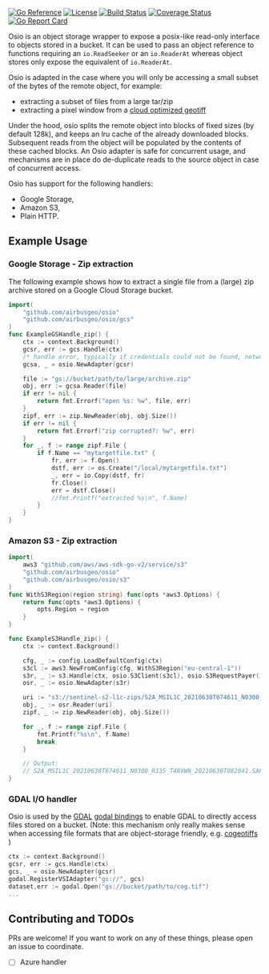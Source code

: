 [![Go Reference](https://pkg.go.dev/badge/github.com/airbusgeo/osio.svg)](https://pkg.go.dev/github.com/airbusgeo/osio)
[![License](https://img.shields.io/github/license/airbusgeo/osio.svg)](https://github.com/airbusgeo/osio/blob/main/LICENSE)
[![Build Status](https://github.com/airbusgeo/osio/workflows/build/badge.svg?branch=main&event=push)](https://github.com/airbusgeo/osio/actions?query=workflow%3Abuild+event%3Apush+branch%3Amain)
[![Coverage Status](https://coveralls.io/repos/github/airbusgeo/osio/badge.svg?branch=main)](https://coveralls.io/github/airbusgeo/osio?branch=main)
[![Go Report Card](https://goreportcard.com/badge/github.com/airbusgeo/osio)](https://goreportcard.com/report/github.com/airbusgeo/osio)


Osio is an object storage wrapper to expose a posix-like read-only interface to objects stored in a bucket.
It can be used to pass an object reference to functions requiring an `io.ReadSeeker` or an `io.ReaderAt`
whereas object stores only expose the equivalent of `io.ReaderAt`. 

Osio is adapted in the case where you will only be accessing a small subset of the bytes
of the remote object, for example:

- extracting a subset of files from a large tar/zip
- extracting a pixel window from a [cloud optimized geotiff](https://www.cogeo.org/)

Under the hood, osio splits the remote object into blocks of fixed sizes (by default 128k), and keeps
an lru cache of the already downloaded blocks. Subsequent reads from the object will be populated by
the contents of these cached blocks. An Osio adapter is safe for concurrent usage, and mechanisms are
in place do de-duplicate reads to the source object in case of concurrent access.


Osio has support for the following handlers:
- Google Storage,
- Amazon S3,
- Plain HTTP.

## Example Usage

### Google Storage - Zip extraction
The following example shows how to extract a single file from a (large) zip archive stored on a
Google Cloud Storage bucket.

```go
import(
    "github.com/airbusgeo/osio"
    "github.com/airbusgeo/osio/gcs"
)
func ExampleGSHandle_zip() {
    ctx := context.Background()
    gcsr, err := gcs.Handle(ctx)
    /* handle error, typically if credentials could not be found, network down ,etc... */
    gcsa, _ = osio.NewAdapter(gcsr)

    file := "gs://bucket/path/to/large/archive.zip"
    obj, err := gcsa.Reader(file)
    if err != nil {
        return fmt.Errorf("open %s: %w", file, err)
    }
    zipf, err := zip.NewReader(obj, obj.Size())
    if err != nil {
        return fmt.Errorf("zip corrupted?: %w", err)
    }
    for _, f := range zipf.File {
        if f.Name == "mytargetfile.txt" {
            fr, err := f.Open()
            dstf, err := os.Create("/local/mytargetfile.txt")
            _, err = io.Copy(dstf, fr)
            fr.Close()
            err = dstf.Close()
            //fmt.Printf("extracted %s\n", f.Name)
        }
    }
}
```


### Amazon S3 - Zip extraction


```go
import(
    aws3 "github.com/aws/aws-sdk-go-v2/service/s3"
    "github.com/airbusgeo/osio"
    "github.com/airbusgeo/osio/s3"
)
func WithS3Region(region string) func(opts *aws3.Options) {
	return func(opts *aws3.Options) {
		opts.Region = region
	}
}

func ExampleS3Handle_zip() {
	ctx := context.Background()

	cfg, _ := config.LoadDefaultConfig(ctx)
	s3cl := aws3.NewFromConfig(cfg, WithS3Region("eu-central-1"))
	s3r, _ := s3.Handle(ctx, osio.S3Client(s3cl), osio.S3RequestPayer())
	osr, _ := osio.NewAdapter(s3r)

	uri := "s3://sentinel-s2-l1c-zips/S2A_MSIL1C_20210630T074611_N0300_R135_T48XWN_20210630T082841.zip"
	obj, _ := osr.Reader(uri)
	zipf, _ := zip.NewReader(obj, obj.Size())

	for _, f := range zipf.File {
		fmt.Printf("%s\n", f.Name)
		break
	}

	// Output:
	// S2A_MSIL1C_20210630T074611_N0300_R135_T48XWN_20210630T082841.SAFE/MTD_MSIL1C.xml
}
```


### GDAL I/O handler

Osio is used by the [GDAL](https://gdal.org) [godal bindings](https://github.com/airbusgeo/godal) to
enable GDAL to directly access files stored on a bucket. (Note: this mechanism only really makes sense
when accessing file formats that are object-storage friendly, e.g. [cogeotiffs](https://www.cogeo.org) )

```go
ctx := context.Background()
gcsr, err := gcs.Handle(ctx)
gcs, _ = osio.NewAdapter(gcsr)
godal.RegisterVSIAdapter("gs://", gcs)
dataset,err := godal.Open("gs://bucket/path/to/cog.tif")
...
```

## Contributing and TODOs

PRs are welcome! If you want to work on any of these things, please open an issue to coordinate.

- [ ] Azure handler
